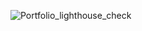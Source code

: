 ![Portfolio_lighthouse_check](https://user-images.githubusercontent.com/107742899/235436697-9781793b-0928-4245-acb9-63b7016e7ce2.png)
